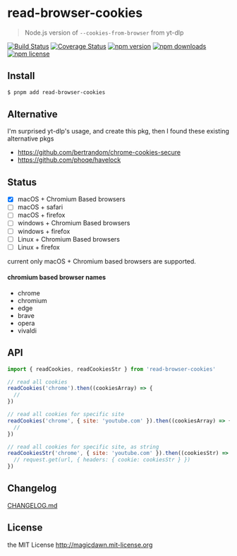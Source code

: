 # read-browser-cookies

> Node.js version of `--cookies-from-browser` from yt-dlp

[![Build Status](https://img.shields.io/github/actions/workflow/status/magicdawn/read-browser-cookies/ci.yml?branch=main&style=flat-square)](https://github.com/magicdawn/read-browser-cookies/actions/workflows/ci.yml)
[![Coverage Status](https://img.shields.io/codecov/c/github/magicdawn/read-browser-cookies.svg?style=flat-square)](https://codecov.io/gh/magicdawn/read-browser-cookies)
[![npm version](https://img.shields.io/npm/v/read-browser-cookies.svg?style=flat-square)](https://www.npmjs.com/package/read-browser-cookies)
[![npm downloads](https://img.shields.io/npm/dm/read-browser-cookies.svg?style=flat-square)](https://www.npmjs.com/package/read-browser-cookies)
[![npm license](https://img.shields.io/npm/l/read-browser-cookies.svg?style=flat-square)](http://magicdawn.mit-license.org)

## Install

```sh
$ pnpm add read-browser-cookies
```

## Alternative

I'm surprised yt-dlp's usage, and create this pkg, then I found these existing alternative pkgs

- https://github.com/bertrandom/chrome-cookies-secure
- https://github.com/phoqe/havelock

## Status

- [x] macOS + Chromium Based browsers
- [ ] macOS + safari
- [ ] macOS + firefox
- [ ] windows + Chromium Based browsers
- [ ] windows + firefox
- [ ] Linux + Chromium Based browsers
- [ ] Linux + firefox

current only macOS + Chromium based browsers are supported.

#### chromium based browser names

- chrome
- chromium
- edge
- brave
- opera
- vivaldi

## API

```js
import { readCookies, readCookiesStr } from 'read-browser-cookies'

// read all cookies
readCookies('chrome').then((cookiesArray) => {
  //
})

// read all cookies for specific site
readCookies('chrome', { site: 'youtube.com' }).then((cookiesArray) => {
  //
})

// read all cookies for specific site, as string
readCookiesStr('chrome', { site: 'youtube.com' }).then((cookiesStr) => {
  // request.get(url, { headers: { cookie: cookiesStr } })
})
```

## Changelog

[CHANGELOG.md](CHANGELOG.md)

## License

the MIT License http://magicdawn.mit-license.org
